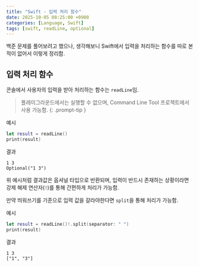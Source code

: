 ```yaml
---
title: "Swift - 입력 처리 함수"
date: 2025-10-05 08:25:00 +0900
categories: [Language, Swift]
tags: [swift, readLine, optional]
---
```


백준 문제를 풀어보려고 했으나, 생각해보니 Swift에서 입력을 처리하는 함수를 따로 본적이 없어서 이렇게 정리함.

## **입력 처리 함수**
콘솔에서 사용자의 입력을 받아 처리하는 함수는 `readLine`임.

> 플레이그라운드에서는 실행할 수 없으며, Command Line Tool 프로젝트에서 사용 가능함.
{: .prompt-tip }

예시
```swift
let result = readLine()
print(result)
```

결과
```
1 3
Optional("1 3")
```

위 예시처럼 결과값은 옵셔널 타입으로 반환되며, 입력이 반드시 존재하는 상황이라면 강제 해제 연산자(`!`)를 통해 간편하게 처리가 가능함.

만약 띄워쓰기를 기준으로 입력 값을 갈라야한다면 `split`을 통해 처리가 가능함.

예시
```swift
let result = readLine()!.split(separator: " ")
print(result)
```

결과
```
1 3
["1", "3"]
```